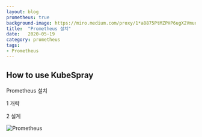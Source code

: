 ```yaml
---
layout: blog
prometheus: true
background-image: https://miro.medium.com/proxy/1*a8875PtMZPHP6ugX2VmuoQ.png
title:  "Prometheus 설치"
date:   2020-05-19
category: prometheus
tags:
- Prometheus
---
```


##  How to use KubeSpray 
Prometheus 설치
 
1 개략

2 설계

[1]: https://openinfradev.github.io/assets/img/blog_prometheus.jpg
  
![Prometheus][1]





